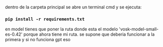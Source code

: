 dentro de la carpeta principal se abre un terminal cmd y se ejecuta:
### `pip install -r requirements.txt`

en model tienes que poner la ruta donde esta el modelo 'vosk-model-small-es-0.42'
porque ahora tiene mi ruta.
se supone que deberia funcionar a la primera y si no funciona gpt eso
